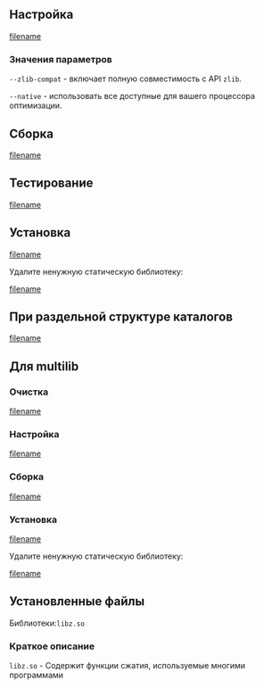 <pkg :name="'zlib-ng'" instsize showsbu2></pkg>

## Настройка

[filename](../packages/zlib-ng/configure ':include')

### Значения параметров

`--zlib-compat` - включает полную совместимость с API `zlib`.

`--native` - использовать все доступные для вашего процессора оптимизации.

## Сборка

[filename](../packages/zlib-ng/build ':include')

## Тестирование

[filename](../packages/zlib-ng/test ':include')

## Установка

[filename](../packages/zlib-ng/install ':include')

Удалите ненужную статическую библиотеку:

[filename](../packages/zlib-ng/postinstall ':include')

## При раздельной структуре каталогов

[filename](../packages/zlib-ng/cldirs ':include')

## Для multilib

### Очистка

[filename](../packages/zlib-ng/multi_prepare ':include')

### Настройка

[filename](../packages/zlib-ng/multi_configure ':include')

### Сборка

[filename](../packages/zlib-ng/multi_build ':include')

### Установка

[filename](../packages/zlib-ng/multi_install ':include')

Удалите ненужную статическую библиотеку:

[filename](../packages/zlib-ng/multi_postinstall ':include')

## Установленные файлы

Библиотеки:`libz.so`

### Краткое описание

`libz.so` - Содержит функции сжатия, используемые многими программами

<script>
	new Vue({ el: '#main' })
</script>
